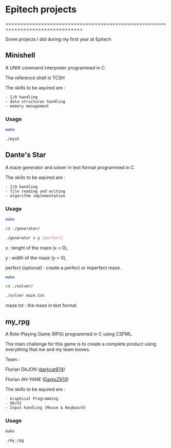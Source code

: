 # Epitech projects
================================================================================

Some projects I did during my first year at Epitech

## Minishell
A UNIX command interpreter programmed in C.

The reference shell is TCSH

The skills to be aquired are :

    - I/O handling
    - data structures handling
    - memory management

### Usage
```bash
make

./mysh
```

## Dante's Star
A maze generator and solver in text format programmed in C

The skills to be aquired are :

    - I/O handling
    - file reading and writing
    - algorithm implementation

### Usage
```bash
make

cd ./generator/

./generator x y [perfect]
```

x : lenght of the maze (x > 0),

y : width of the maze (y > 0),

perfect (optional) : create a perfect or imperfect maze.

```bash
make

cd ./solver/

./solver maze.txt
```
maze.txt : the maze in text format

## my_rpg
A Role-Playing Game (RPG) programmed in C using CSFML.

The main challenge for this game is to create a complete product using everything that me and my team knows.

Team :

Florian DAJON ([darkcat974](https://github.com/darkcat974))

Florian AH-YANE ([DarksZ974](https://github.com/DarksZ974))

The skills to be aquired are :

    - Graphical Programming
    - UX/UI
    - Input handling (Mouse & Keyboard)

### Usage
```bash
make

./my_rpg
```

